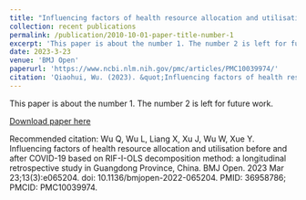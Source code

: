 ```yaml
---
title: "Influencing factors of health resource allocation and utilisation before and after COVID-19 based on RIF-I-OLS decomposition method: a longitudinal retrospective study in Guangdong Province, China"
collection: recent publications
permalink: /publication/2010-10-01-paper-title-number-1
excerpt: 'This paper is about the number 1. The number 2 is left for future work.'
date: 2023-3-23
venue: 'BMJ Open'
paperurl: 'https://www.ncbi.nlm.nih.gov/pmc/articles/PMC10039974/'
citation: 'Qiaohui, Wu. (2023). &quot;Influencing factors of health resource allocation and utilisation before and after COVID-19 based on RIF-I-OLS decomposition method: a longitudinal retrospective study in Guangdong Province, China.&quot; <i>BMJ Open</i>. 13(3).'
---
```

This paper is about the number 1. The number 2 is left for future work.

[Download paper here](https://www.ncbi.nlm.nih.gov/pmc/articles/PMC10039974/)

Recommended citation: Wu Q, Wu L, Liang X, Xu J, Wu W, Xue Y. Influencing factors of health resource allocation and utilisation before and after COVID-19 based on RIF-I-OLS decomposition method: a longitudinal retrospective study in Guangdong Province, China. BMJ Open. 2023 Mar 23;13(3):e065204. doi: 10.1136/bmjopen-2022-065204. PMID: 36958786; PMCID: PMC10039974.
